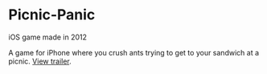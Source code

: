 # Picnic-Panic
iOS game made in 2012

A game for iPhone where you crush ants trying to get to your sandwich at a picnic. [View trailer](https://www.dropbox.com/s/6lqslhxlls5cnnf/PicnicPanicTrailer.wmv?dl=0).
